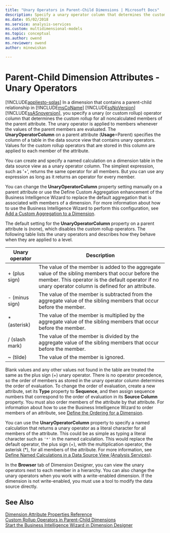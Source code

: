 ```yaml
---
title: "Unary Operators in Parent-Child Dimensions | Microsoft Docs"
description: Specify a unary operator column that determines the custom rollup for all noncalculated members of the parent attribute.
ms.date: 05/02/2018
ms.service: analysis-services
ms.custom: multidimensional-models
ms.topic: conceptual
ms.author: owend
ms.reviewer: owend
author: minewiskan

---
```

# Parent-Child Dimension Attributes - Unary Operators
[!INCLUDE[appliesto-sqlas](../includes/appliesto-sqlas.md)]
  In a dimension that contains a parent-child relationship in [!INCLUDE[msCoName](../includes/msconame-md.md)] [!INCLUDE[ssNoVersion](../includes/ssnoversion-md.md)] [!INCLUDE[ssASnoversion](../includes/ssasnoversion-md.md)], you specify a unary (or custom rollup) operator column that determines the custom rollup for all noncalculated members of the parent attribute. The unary operator is applied to members whenever the values of the parent members are evaluated. The **UnaryOperatorColumn** on a parent attribute (**Usage**=Parent) specifies the column of a table in the data source view that contains unary operators. Values for the custom rollup operators that are stored in this column are applied to each member of the attribute.  
  
 You can create and specify a named calculation on a dimension table in the data source view as a unary operator column. The simplest expression, such as '+', returns the same operator for all members. But you can use any expression as long as it returns an operator for every member.  
  
 You can change the **UnaryOperatorColumn** property setting manually on a parent attribute or use the Define Custom Aggregation enhancement of the Business Intelligence Wizard to replace the default aggregation that is associated with members of a dimension. For more information about how to use the Business Intelligence Wizard to perform this configuration, see [Add a Custom Aggregation to a Dimension](../../analysis-services/multidimensional-models/bi-wizard-add-a-custom-aggregation-to-a-dimension.md).  
  
 The default setting for the **UnaryOperatorColumn** property on a parent attribute is (none), which disables the custom rollup operators. The following table lists the unary operators and describes how they behave when they are applied to a level.  
  
|Unary operator|Description|  
|--------------------|-----------------|  
|+ (plus sign)|The value of the member is added to the aggregate value of the sibling members that occur before the member. This operator is the default operator if no unary operator column is defined for an attribute.|  
|- (minus sign)|The value of the member is subtracted from the aggregate value of the sibling members that occur before the member.|  
|* (asterisk)|The value of the member is multiplied by the aggregate value of the sibling members that occur before the member.|  
|/ (slash mark)|The value of the member is divided by the aggregate value of the sibling members that occur before the member.|  
|~ (tilde)|The value of the member is ignored.|  
  
 Blank values and any other values not found in the table are treated the same as the plus sign (+) unary operator. There is no operator precedence, so the order of members as stored in the unary operator column determines the order of evaluation. To change the order of evaluation, create a new attribute, set its **Type** property to **Sequence**, and then assign sequence numbers that correspond to the order of evaluation in its **Source Column** property. You must also order members of the attribute by that attribute. For information about how to use the Business Intelligence Wizard to order members of an attribute, see [Define the Ordering for a Dimension](../../analysis-services/multidimensional-models/bi-wizard-define-the-ordering-for-a-dimension.md).  
  
 You can use the **UnaryOperatorColumn** property to specify a named calculation that returns a unary operator as a literal character for all members of the attribute. This could be as simple as typing a literal character such as `'*'` in the named calculation. This would replace the default operator, the plus sign (+), with the multiplication operator, the asterisk (*), for all members of the attribute. For more information, see [Define Named Calculations in a Data Source View &#40;Analysis Services&#41;](../../analysis-services/multidimensional-models/define-named-calculations-in-a-data-source-view-analysis-services.md).  
  
 In the **Browser** tab of Dimension Designer, you can view the unary operators next to each member in a hierarchy. You can also change the unary operators when you work with a write-enabled dimension. If the dimension is not write-enabled, you must use a tool to modify the data source directly.  
  
## See Also  
 [Dimension Attribute Properties Reference](../../analysis-services/multidimensional-models/dimension-attribute-properties-reference.md)   
 [Custom Rollup Operators in Parent-Child Dimensions](../../analysis-services/multidimensional-models/parent-child-dimension-attributes-custom-rollup-operators.md)   
 [Start the Business Intelligence Wizard in Dimension Designer](../../analysis-services/multidimensional-models/database-dimensions-bi-wizard-in-dimension-designer.md)  
  
  
